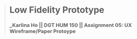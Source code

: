 > # Low Fidelity Prototype
> ### _Karlina Ho || DGT HUM 150 || Assignment 05: UX Wireframe/Paper Protoype

